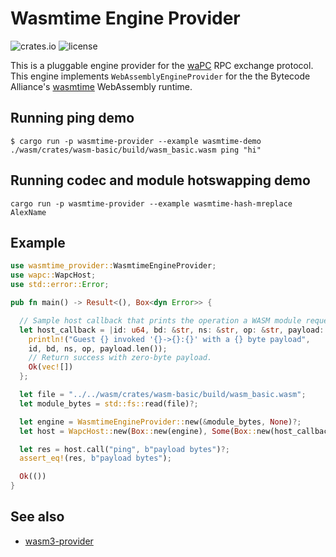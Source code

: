 # Wasmtime Engine Provider

![crates.io](https://img.shields.io/crates/v/wasmtime-provider.svg)
![license](https://img.shields.io/crates/l/wasmtime-provider.svg)

This is a pluggable engine provider for the [waPC](https://wapc.io) RPC exchange protocol. This engine implements `WebAssemblyEngineProvider` for the the Bytecode Alliance's [wasmtime](https://github.com/bytecodealliance/wasmtime) WebAssembly runtime.

## Running ping demo

```ignore
$ cargo run -p wasmtime-provider --example wasmtime-demo ./wasm/crates/wasm-basic/build/wasm_basic.wasm ping "hi"
```
## Running codec and module hotswapping demo
```ignore
cargo run -p wasmtime-provider --example wasmtime-hash-mreplace AlexName 
```
## Example

```rust
use wasmtime_provider::WasmtimeEngineProvider;
use wapc::WapcHost;
use std::error::Error;

pub fn main() -> Result<(), Box<dyn Error>> {

  // Sample host callback that prints the operation a WASM module requested.
  let host_callback = |id: u64, bd: &str, ns: &str, op: &str, payload: &[u8]| {
    println!("Guest {} invoked '{}->{}:{}' with a {} byte payload",
    id, bd, ns, op, payload.len());
    // Return success with zero-byte payload.
    Ok(vec![])
  };

  let file = "../../wasm/crates/wasm-basic/build/wasm_basic.wasm";
  let module_bytes = std::fs::read(file)?;

  let engine = WasmtimeEngineProvider::new(&module_bytes, None)?;
  let host = WapcHost::new(Box::new(engine), Some(Box::new(host_callback)))?;

  let res = host.call("ping", b"payload bytes")?;
  assert_eq!(res, b"payload bytes");

  Ok(())
}
```

## See also

- [wasm3-provider](https://crates.io/crates/wasm3-provider)
